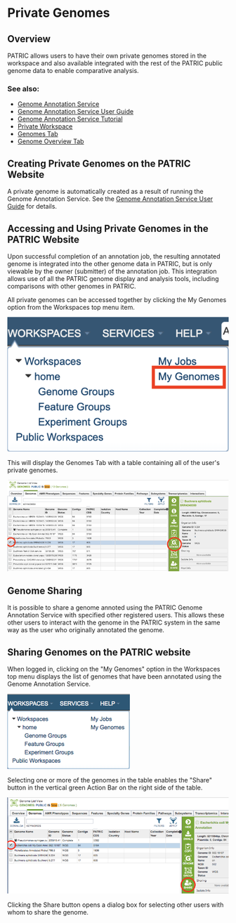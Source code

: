 # Private Genomes

## Overview
PATRIC allows users to have their own private genomes stored in the workspace and also available integrated with the rest of the PATRIC public genome data to enable comparative analysis.

### See also:
  * [Genome Annotation Service](../services/genome_annotation_service.html)
  * [Genome Annotation Service User Guide](https://docs.patricbrc.org//user_guides/services/genome_annotation_service.html)
  * [Genome Annotation Service Tutorial](https://docs.patricbrc.org/tutorial/genome_annotation/annotation.html)
  * [Private Workspace](../workspaces/workspace.html)
  * [Genomes Tab](../organisms_taxon/genomes.html)
  * [Genome Overview Tab](../organisms_genome/overview.html)

## Creating Private Genomes on the PATRIC Website
A private genome is automatically created as a result of running the Genome Annotation Service. See the [Genome Annotation Service User Guide](https://docs.patricbrc.org//user_guides/services/genome_annotation_service.html) for details.

## Accessing and Using Private Genomes in the PATRIC Website
Upon successful completion of an annotation job, the resulting annotated genome is integrated into the other genome data in PATRIC, but is only viewable by the owner (submitter) of the annotation job. This integration allows use of all the PATRIC genome display and analysis tools, including comparisons with other genomes in PATRIC.

All private genomes can be accessed together by clicking the My Genomes option from the Workspaces top menu item.

![My Genomes Menu Option](../images/my_genomes_menu_option.png)

This will display the Genomes Tab with a table containing all of the user's private genomes.

![Genomes Tab with List of Private Genomes](../images/private_genomes_list.png)






## Genome Sharing
It is possible to share a genome annoted using the PATRIC Genome Annotation Service with specified other registered users. This allows these other users to interact with the genome in the PATRIC system in the same way as the user who originally annotated the genome.



## Sharing Genomes on the PATRIC website

When logged in, clicking on the "My Genomes" option in the Workspaces top menu displays the list of genomes that have been annotated using the Genome Annotation Service. 

![Workspaces Menu](../images/workspaces_menu.png)

Selecting one or more of the genomes in the table enables the "Share" button in the vertical green Action Bar on the right side of the table.

![My Genomes Table](../images/my_genomes_table.png)

Clicking the Share button opens a dialog box for selecting other users with whom to share the genome.

